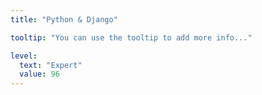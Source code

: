 ```yaml
---
title: "Python & Django"

tooltip: "You can use the tooltip to add more info..."

level:
  text: "Expert"
  value: 96
---
```

